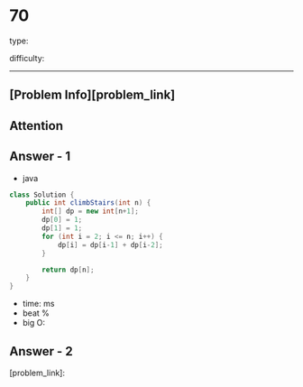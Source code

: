 
# 70
type:

difficulty:

---

## [Problem Info][problem_link]

## Attention

## Answer - 1

- java
```java
class Solution {
    public int climbStairs(int n) {
        int[] dp = new int[n+1];
        dp[0] = 1;
        dp[1] = 1;
        for (int i = 2; i <= n; i++) {
            dp[i] = dp[i-1] + dp[i-2];
        }

        return dp[n];
    }
}
```

- time: ms
- beat %
- big O:

## Answer - 2

[problem_link]:

